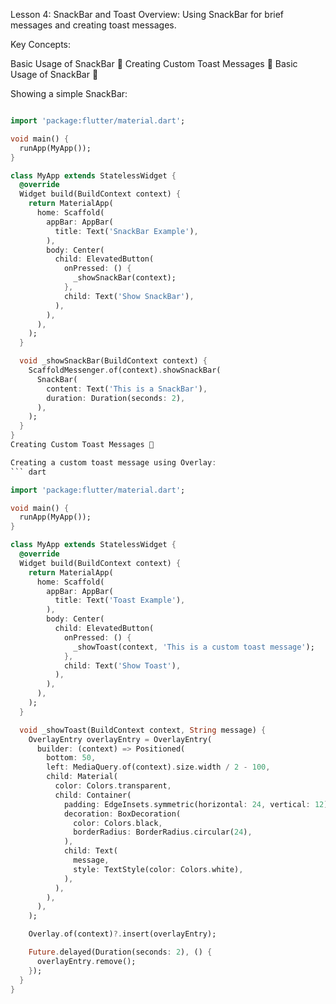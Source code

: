 Lesson 4: SnackBar and Toast
Overview: Using SnackBar for brief messages and creating toast messages.

Key Concepts:

Basic Usage of SnackBar 🍫
Creating Custom Toast Messages 🍞
Basic Usage of SnackBar 🍫

Showing a simple SnackBar:
``` dart

import 'package:flutter/material.dart';

void main() {
  runApp(MyApp());
}

class MyApp extends StatelessWidget {
  @override
  Widget build(BuildContext context) {
    return MaterialApp(
      home: Scaffold(
        appBar: AppBar(
          title: Text('SnackBar Example'),
        ),
        body: Center(
          child: ElevatedButton(
            onPressed: () {
              _showSnackBar(context);
            },
            child: Text('Show SnackBar'),
          ),
        ),
      ),
    );
  }

  void _showSnackBar(BuildContext context) {
    ScaffoldMessenger.of(context).showSnackBar(
      SnackBar(
        content: Text('This is a SnackBar'),
        duration: Duration(seconds: 2),
      ),
    );
  }
}
Creating Custom Toast Messages 🍞

Creating a custom toast message using Overlay:
``` dart

import 'package:flutter/material.dart';

void main() {
  runApp(MyApp());
}

class MyApp extends StatelessWidget {
  @override
  Widget build(BuildContext context) {
    return MaterialApp(
      home: Scaffold(
        appBar: AppBar(
          title: Text('Toast Example'),
        ),
        body: Center(
          child: ElevatedButton(
            onPressed: () {
              _showToast(context, 'This is a custom toast message');
            },
            child: Text('Show Toast'),
          ),
        ),
      ),
    );
  }

  void _showToast(BuildContext context, String message) {
    OverlayEntry overlayEntry = OverlayEntry(
      builder: (context) => Positioned(
        bottom: 50,
        left: MediaQuery.of(context).size.width / 2 - 100,
        child: Material(
          color: Colors.transparent,
          child: Container(
            padding: EdgeInsets.symmetric(horizontal: 24, vertical: 12),
            decoration: BoxDecoration(
              color: Colors.black,
              borderRadius: BorderRadius.circular(24),
            ),
            child: Text(
              message,
              style: TextStyle(color: Colors.white),
            ),
          ),
        ),
      ),
    );

    Overlay.of(context)?.insert(overlayEntry);

    Future.delayed(Duration(seconds: 2), () {
      overlayEntry.remove();
    });
  }
}